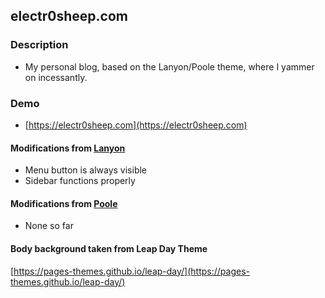 ## electr0sheep.com

### Description
* My personal blog, based on the Lanyon/Poole theme, where I yammer on incessantly.

### Demo
* [https://electr0sheep.com](https://electr0sheep.com)

#### Modifications from [Lanyon](https://github.com/poole/lanyon)

* Menu button is always visible
* Sidebar functions properly

#### Modifications from [Poole](https://github.com/poole/poole)

* None so far

#### Body background taken from Leap Day Theme
[https://pages-themes.github.io/leap-day/](https://pages-themes.github.io/leap-day/)
